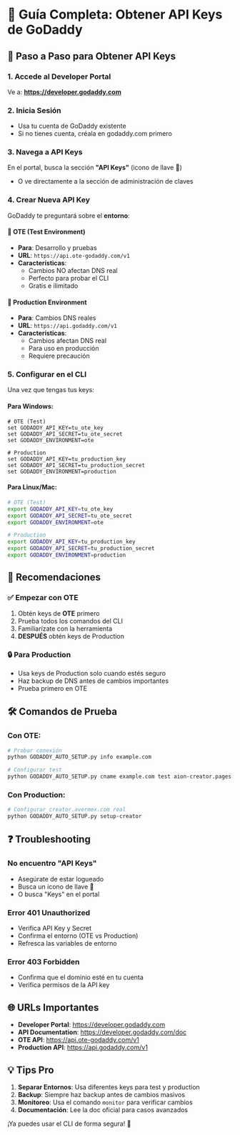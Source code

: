 # 🔑 Guía Completa: Obtener API Keys de GoDaddy

## 📍 Paso a Paso para Obtener API Keys

### 1. **Accede al Developer Portal**
Ve a: **https://developer.godaddy.com**

### 2. **Inicia Sesión**
- Usa tu cuenta de GoDaddy existente
- Si no tienes cuenta, créala en godaddy.com primero

### 3. **Navega a API Keys**
En el portal, busca la sección **"API Keys"** (icono de llave 🔑)
- O ve directamente a la sección de administración de claves

### 4. **Crear Nueva API Key**
GoDaddy te preguntará sobre el **entorno**:

#### 🧪 **OTE (Test Environment)**
- **Para**: Desarrollo y pruebas
- **URL**: `https://api.ote-godaddy.com/v1`
- **Características**:
  - Cambios NO afectan DNS real
  - Perfecto para probar el CLI
  - Gratis e ilimitado

#### 🚀 **Production Environment**
- **Para**: Cambios DNS reales
- **URL**: `https://api.godaddy.com/v1`
- **Características**:
  - Cambios afectan DNS real
  - Para uso en producción
  - Requiere precaución

### 5. **Configurar en el CLI**

Una vez que tengas tus keys:

#### Para Windows:
```batch
# OTE (Test)
set GODADDY_API_KEY=tu_ote_key
set GODADDY_API_SECRET=tu_ote_secret
set GODADDY_ENVIRONMENT=ote

# Production
set GODADDY_API_KEY=tu_production_key
set GODADDY_API_SECRET=tu_production_secret
set GODADDY_ENVIRONMENT=production
```

#### Para Linux/Mac:
```bash
# OTE (Test)
export GODADDY_API_KEY=tu_ote_key
export GODADDY_API_SECRET=tu_ote_secret
export GODADDY_ENVIRONMENT=ote

# Production
export GODADDY_API_KEY=tu_production_key
export GODADDY_API_SECRET=tu_production_secret
export GODADDY_ENVIRONMENT=production
```

## 🎯 Recomendaciones

### ✅ **Empezar con OTE**
1. Obtén keys de **OTE** primero
2. Prueba todos los comandos del CLI
3. Familiarízate con la herramienta
4. **DESPUÉS** obtén keys de Production

### 🔒 **Para Production**
- Usa keys de Production solo cuando estés seguro
- Haz backup de DNS antes de cambios importantes
- Prueba primero en OTE

## 🛠️ **Comandos de Prueba**

### Con OTE:
```bash
# Probar conexión
python GODADDY_AUTO_SETUP.py info example.com

# Configurar test
python GODADDY_AUTO_SETUP.py cname example.com test aion-creator.pages.dev
```

### Con Production:
```bash
# Configurar creator.avermex.com real
python GODADDY_AUTO_SETUP.py setup-creator
```

## ❓ **Troubleshooting**

### **No encuentro "API Keys"**
- Asegúrate de estar logueado
- Busca un icono de llave 🔑
- O busca "Keys" en el portal

### **Error 401 Unauthorized**
- Verifica API Key y Secret
- Confirma el entorno (OTE vs Production)
- Refresca las variables de entorno

### **Error 403 Forbidden**
- Confirma que el dominio esté en tu cuenta
- Verifica permisos de la API key

## 🌐 **URLs Importantes**

- **Developer Portal**: https://developer.godaddy.com
- **API Documentation**: https://developer.godaddy.com/doc
- **OTE API**: https://api.ote-godaddy.com/v1
- **Production API**: https://api.godaddy.com/v1

## 💡 **Tips Pro**

1. **Separar Entornos**: Usa diferentes keys para test y production
2. **Backup**: Siempre haz backup antes de cambios masivos
3. **Monitoreo**: Usa el comando `monitor` para verificar cambios
4. **Documentación**: Lee la doc oficial para casos avanzados

¡Ya puedes usar el CLI de forma segura! 🚀